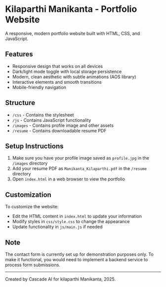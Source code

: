 # Kilaparthi Manikanta - Portfolio Website

A responsive, modern portfolio website built with HTML, CSS, and JavaScript.

## Features

- Responsive design that works on all devices
- Dark/light mode toggle with local storage persistence
- Modern, clean aesthetic with subtle animations (AOS library)
- Interactive elements and smooth transitions
- Mobile-friendly navigation

## Structure

- `/css` - Contains the stylesheet
- `/js` - Contains JavaScript functionality
- `/images` - Contains profile image and other assets
- `/resume` - Contains downloadable resume PDF

## Setup Instructions

1. Make sure you have your profile image saved as `profile.jpg` in the `/images` directory
2. Add your resume PDF as `Manikanta_Kilaparthi.pdf` in the `/resume` directory
3. Open `index.html` in a web browser to view the portfolio

## Customization

To customize the website:

- Edit the HTML content in `index.html` to update your information
- Modify styles in `css/style.css` to change the appearance
- Update functionality in `js/main.js` if needed

## Note

The contact form is currently set up for demonstration purposes only. To make it functional, you would need to implement a backend service to process form submissions.

---

Created by Cascade AI for kilaparthi Manikanta, 2025.

